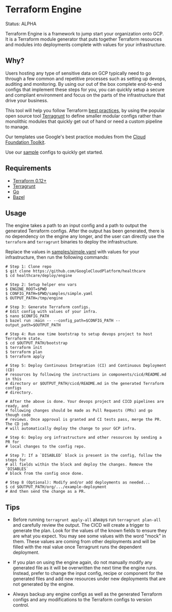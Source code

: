 # Terraform Engine

Status: ALPHA

Terraform Engine is a framework to jump start your organization onto GCP. It is
a Terraform module generator that puts together Terraform resources and modules
into deployments complete with values for your infrastructure.

## Why?

Users hosting any type of sensitive data on GCP typically need to go through a
few common and repetitive processes such as setting up devops, auditing and
monitoring. By using our out of the box complete end-to-end configs that
implement these steps for you, you can quickly setup a secure and compliant
environment and focus on the parts of the infrastructure that drive your
business.

This tool will help you follow Terraform
[best practices](https://www.hashicorp.com/resources/evolving-infrastructure-terraform-opencredo),
by using the popular open source tool
[Terragrunt](https://terragrunt.gruntwork.io/) to define smaller modular configs
rather than monolithic modules that quickly get out of hand or need a custom
pipeline to manage.

Our templates use Google's best practice modules from the
[Cloud Foundation Toolkit](https://cloud.google.com/foundation-toolkit).

Use our [sample](./samples) configs to quickly get started.

## Requirements

-   [Terraform 0.12+](https://www.terraform.io/downloads.html)
-   [Terragrunt](https://github.com/gruntwork-io/terragrunt/releases)
-   [Go](https://golang.org/dl/)
-   [Bazel](https://bazel.build/)

## Usage

The engine takes a path to an input config and a path to output the generated
Terraform configs. After the output has been generated, there is no dependency
on the engine any longer, and the user can directly use the `terraform` and
`terragrunt` binaries to deploy the infrastructure.

Replace the values in [samples/simple.yaml](./samples/simple.yaml) with values
for your infrastructure, then run the following commands:

```
# Step 1: Clone repo
$ git clone https://github.com/GoogleCloudPlatform/healthcare
$ cd healthcare/deploy/engine

# Step 2: Setup helper env vars
$ ENGINE_ROOT=$PWD
$ CONFIG_PATH=$PWD/samples/simple.yaml
$ OUTPUT_PATH=/tmp/engine

# Step 3: Generate Terraform configs.
# Edit config with values of your infra.
$ nano $CONFIG_PATH
$ bazel run :main -- --config_path=$CONFIG_PATH --output_path=$OUTPUT_PATH

# Step 4: Run one time bootstrap to setup devops project to host Terraform state.
$ cd $OUTPUT_PATH/bootstrap
$ terraform init
$ terraform plan
$ terraform apply

# Step 5: Deploy Continuous Integration (CI) and Continuous Deployment (CD)
# resources by following the instructions in components/cicd/README.md in this
# directory or $OUTPUT_PATH/cicd/README.md in the generated Terraform configs
# directory.

# After the above is done. Your devops project and CICD pipelines are ready, and
# following changes should be made as Pull Requests (PRs) and go though code
# reviews. Once approval is granted and CI tests pass, merge the PR. The CD job
# will automatically deploy the change to your GCP infra.

# Step 6: Deploy org infrastructure and other resources by sending a PR for
# local changes to the config repo.

# Step 7: If a `DISABLED` block is present in the config, follow the steps for
# all fields within the block and deploy the changes. Remove the `DISABLES`
# block from the config once done.

# Step 8 (Optional): Modify and/or add deployments as needed...
$ cd $OUTPUT_PATH/org/.../example-deployment
# And then send the change as a PR.
```

## Tips

-   Before running `terragrunt apply-all` always run `terragrunt plan-all` and
    carefully review the output. The CICD will create a trigger to generate the
    plan. Look for the values of the known fields to ensure they are what you
    expect. You may see some values with the word "mock" in them. These values
    are coming from other deployments and will be filled with the real value
    once Terragrunt runs the dependent deployment.

-   If you plan on using the engine again, do not manually modify any generated
    file as it will be overwritten the next time the engine runs. Instead,
    prefer to change the input config, recipe or component for the generated
    files and add new resources under new deployments that are not generated by
    the engine.

-   Always backup any engine configs as well as the generated Terraform configs
    and any modifications to the Terraform configs to version control.
